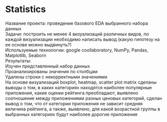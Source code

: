 # Statistics
Название проекта: проведение базового EDA выбранного набора данных \
Задачи: построить не менее 4 визуализаций различных видов, по каждой визуализации необходимо написать вывод (какую гипотезу на ее основе можно выдвинуть?)\
Используемые технологии: google coollaboratory, NumPy, Pandas, Matplotlib, Seaborn \
Результаты: \
Изучен представленный набор данных \
Проанализированы значения по столбцам \
Удалены строки с некорректными значениями \
На основе визуализаций boxplot, heatmap, scatter plot matrix сделаны выводы о том, в каких категориях находятся наиболее популярные приложения, какие оценки рейтинга преобладают, выявлено соотношение между приложениями разных ценовых категорий, сделан вывод о том, что от категории приложения не зависит средняя величина рейтинга, а также, выявлено, для какой возрастной группы в выбранных категориях будут наиболее дорогие приложения
